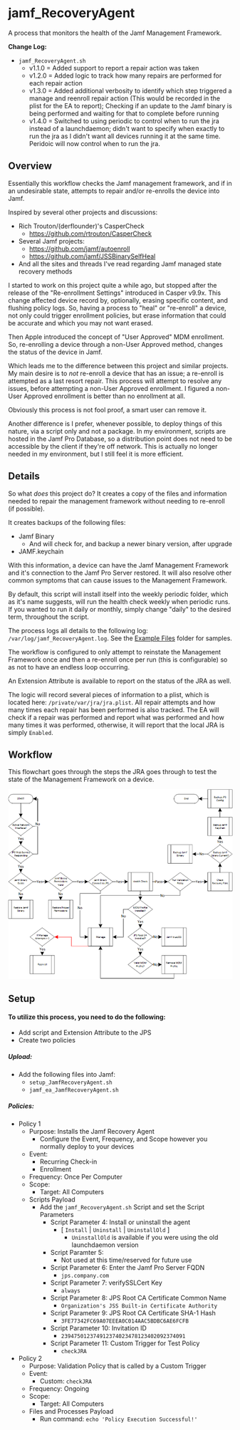 jamf_RecoveryAgent
======

A process that monitors the health of the Jamf Management Framework.


**Change Log:**  
  * `jamf_RecoveryAgent.sh`
    * v1.1.0 = Added support to report a repair action was taken
    * v1.2.0 = Added logic to track how many repairs are performed for each repair action
    * v1.3.0 = Added additional verbosity to identify which step triggered a manage and reenroll repair action (This would be recorded in the plist for the EA to report); Checking if an update to the Jamf binary is being performed and waiting for that to complete before running
    * v1.4.0 = Switched to using periodic to control when to run the jra instead of a launchdaemon; didn't want to specify when exactly to run the jra as I didn't want all devices running it at the same time.  Peridoic will now control when to run the jra.

## Overview

Essentially this workflow checks the Jamf management framework, and if in an undesirable state, attempts to repair and/or re-enrolls the device into Jamf.

Inspired by several other projects and discussions:
  * Rich Trouton/(derflounder)'s CasperCheck
    * https://github.com/rtrouton/CasperCheck
  * Several Jamf projects:
    * https://github.com/jamf/autoenroll
    * https://github.com/jamf/JSSBinarySelfHeal
  * And all the sites and threads I've read regarding Jamf managed state recovery methods

I started to work on this project quite a while ago, but stopped after the release of the "Re-enrollment Settings" introduced in Casper v9.9x.  This change affected device record by, optionally, erasing specific content, and flushing policy logs.  So, having a process to "heal" or "re-enroll" a device, not only could trigger enrollment policies, but erase information that could be accurate and which you may not want erased.

Then Apple introduced the concept of "User Approved" MDM enrollment.  So, re-enrolling a device through a non-User Approved method, changes the status of the device in Jamf.  

Which leads me to the difference between this project and similar projects.  My main desire is to *not* re-enroll a device that has an issue; a re-enroll is attempted as a last resort repair.  This process will attempt to resolve any issues, before attempting a non-User Approved enrollment.  I figured a non-User Approved enrollment is better than no enrollment at all.

Obviously this process is not fool proof, a smart user can remove it.

Another difference is I prefer, whenever possible, to deploy things of this nature, via a script only and not a package.  In my environment, scripts are hosted in the Jamf Pro Database, so a distribution point does not need to be accessible by the client if they're off network.  This is actually no longer needed in my environment, but I still feel it is more efficient.


## Details

So what *does* this project do?  It creates a copy of the files and information needed to repair the management framework without needing to re-enroll (if possible).

It creates backups of the following files:
  * Jamf Binary
    * And will check for, and backup a newer binary version, after upgrade
  * JAMF.keychain

With this information, a device can have the Jamf Management Framework and it's connection to the Jamf Pro Server restored.  It will also resolve other common symptoms that can cause issues to the Management Framework.

By default, this script will install itself into the weekly periodic folder, which as it's name suggests, will run the health check weekly when periodic runs.  If you wanted to run it daily or monthly, simply change "daily" to the desired term, throughout the script.

The process logs all details to the following log:  `/var/log/jamf_RecoveryAgent.log`.  See the [Example Files](../master/Example%20Files) folder for samples.

The workflow is configured to only attempt to reinstate the Management Framework once and then a re-enroll once per run (this is configurable) so as not to have an endless loop occurring.

An Extension Attribute is available to report on the status of the JRA as well.

The logic will record several pieces of information to a plist, which is located here:  `/private/var/jra/jra.plist`.  All repair attempts and how many times each repair has been performed is also tracked.  The EA will check if a repair was performed and report what was performed and how many times it was performed, otherwise, it will report that the local JRA is simply `Enabled`.


## Workflow

This flowchart goes through the steps the JRA goes through to test the state of the Management Framework on a device.

<img src="https://github.com/MLBZ521/jamf_RecoveryAgent/blob/master/images/flowchart.png"/>

## Setup

#### To utilize this process, you need to do the following: 
  * Add script and Extension Attribute to the JPS
  * Create two policies

##### Upload:
  * Add the following files into Jamf:
    * `setup_JamfRecoveryAgent.sh`
    * `jamf_ea_JamfRecoveryAgent.sh`

##### Policies:
  * Policy 1
    * Purpose:  Installs the Jamf Recovery Agent
      * Configure the Event, Frequency, and Scope however you normally deploy to your devices
    * Event:
      * Recurring Check-in
      * Enrollment
    * Frequency:  Once Per Computer
    * Scope:
      * Target:  All Computers
    * Scripts Payload
      * Add the `jamf_RecoveryAgent.sh` Script and set the Script Parameters
        * Script Parameter 4:  Install or uninstall the agent
          * [ `Install` | `Uninstall` | `UninstallOld` ]
            * `UninstallOld` is available if you were using the old launchdaemon version
        * Script Paramter 5:
          * Not used at this time/reserved for future use
        * Script Parameter 6:  Enter the Jamf Pro Server FQDN
          * `jps.company.com`
        * Script Parameter 7:  verifySSLCert Key
          * `always`
        * Script Parameter 8:  JPS Root CA Certificate Common Name
          * `Organization's JSS Built-in Certificate Authority`
        * Script Parameter 9:  JPS Root CA Certificate SHA-1 Hash
          * `3FE77342FC69A07EEEA0C014AAC5BDBC6AE6FCFB`
        * Script Parameter 10:  Invitation ID
          * `239475012374912374023478123402092374091`
        * Script Parameter 11:  Custom Trigger for Test Policy
          * `checkJRA`
  * Policy 2
    * Purpose:  Validation Policy that is called by a Custom Trigger
    * Event:
      * Custom:  `checkJRA`
    * Frequency:  Ongoing
    * Scope:
      * Target:  All Computers
    * Files and Processes Payload
      * Run command:  `echo 'Policy Execution Successful!'`

